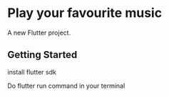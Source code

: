 # Play your favourite music

A new Flutter project.

## Getting Started

install flutter sdk

Do flutter run command in your terminal
